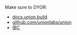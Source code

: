 Make sure to DYOR:

- [docs.union.build](https://docs.union.build)
- [github.com/unionlabs/union](https://github.com/unionlabs/union)
- [IBC](https://github.com/cosmos/ibc)
